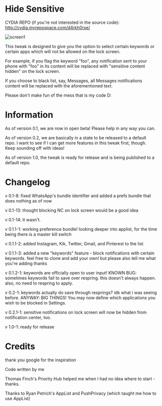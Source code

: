 Hide Sensitive
============

CYDIA REPO (if you're not interested in the source code): http://cydia.myrepospace.com/d4rkh0rse/

![screen1](http://i.imgur.com/4heFeoW.png)

This tweak is designed to give you the option to select certain keywords or certain apps which will not be allowed on the lock screen.

For example, if you flag the keyword "foo", any notification sent to your phone with "foo" in its content will be replaced with "sensitive content hidden" on the lock screen.

If you choose to black list, say, Messages, all Messages notifications content will be replaced with the aforementioned text.

Please don't make fun of the mess that is my code D:

Information
============

As of version 0.1, we are now in open beta! Please help in any way you can.

As of version 0.2, we are basically in a state to be released to a default repo. I want to see if I can get more features in this tweak first, though. Keep sounding off with ideas!

As of version 1.0, the tweak is ready for release and is being published to a default repo.

Changelog
============

v 0.1-8: fixed WhatsApp's bundle identifier and added a prefs bundle that does nothing as of now

v 0.1-13: thought blocking NC on lock screen would be a good idea

v 0.1-14: it wasn't.

v 0.1.1-1: working preference bundle! looking deeper into applist, for the time being there is a master kill switch

v 0.1.1-2: added Instagram, Kik, Twitter, Gmail, and Pinterest to the list

v 0.1.1-3: added a new "keywords" feature - block notifications with certain keywords. feel free to clone and add your own! but please also tell me what you're adding thanks

v 0.1.2-1: keywords are officially open to user input! KNOWN BUG: sometimes keywords fail to save over respring. this doesn't always happen. also, no need to respring to apply.

v 0.2-1: keywords actually do save through resprings? idk what i was seeing before. ANYWAY: BIG THINGS! You may now define which applications you wish to be blocked in Settings.

v 0.2.1-1: sensitive notifications on lock screen will now be hidden from notification center, too.

v 1.0-1: ready for release

Credits
============

thank you google for the inspiration

Code written by me

Thomas Finch's Priority Hub helped me when I had no idea where to start - thanks.

Thanks to Ryan Petrich's AppList and PushPrivacy (which taught me how to use AppList)